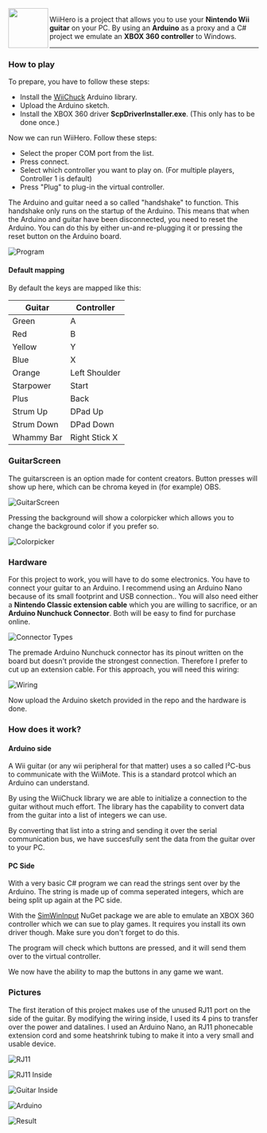 <img align='left' src="Assets/Logo/logo.png" width="80">

WiiHero is a project that allows you to use your **Nintendo Wii guitar** on your PC. By using an **Arduino** as a proxy and a C# project we emulate an **XBOX 360 controller** to Windows.

<hr>

### How to play
To prepare, you have to follow these steps:

* Install the [WiiChuck](https://github.com/madhephaestus/WiiChuck) Arduino library.
* Upload the Arduino sketch.
* Install the XBOX 360 driver **ScpDriverInstaller.exe**. (This only has to be done once.)

Now we can run WiiHero. Follow these steps:

* Select the proper COM port from the list.
* Press connect.
* Select which controller you want to play on. (For multiple players, Controller 1 is default)
* Press "Plug" to plug-in the virtual controller.

The Arduino and guitar need a so called "handshake" to function. This handshake only runs on the startup of the Arduino. This means that when the Arduino and guitar have been disconnected, you need to reset the Arduino. You can do this by either un-and re-plugging it or pressing the reset button on the Arduino board.

![Program](Assets/program.png)

#### Default mapping
By default the keys are mapped like this:

|Guitar		|Controller		|
|-----------|---------------|
|Green		|A				|
|Red		|B				|
|Yellow		|Y				|
|Blue		|X				|
|Orange		|Left Shoulder	|
|Starpower	|Start			|
|Plus		|Back			|
|Strum Up	|DPad Up		|
|Strum Down	|DPad Down		|
|Whammy Bar	|Right Stick X	|

### GuitarScreen
The guitarscreen is an option made for content creators.
Button presses will show up here, which can be chroma keyed in (for example) OBS.

![GuitarScreen](Assets/guitarscreen.png)

Pressing the background will show a colorpicker which allows you to change the background color if you prefer so.

![Colorpicker](Assets/guitarscreen_color.png)

### Hardware
For this project to work, you will have to do some electronics. You have to connect your guitar to an Arduino. I recommend using an Arduino Nano because of its small footprint and USB connection.. You will also need either a **Nintendo Classic extension cable** which you are willing to sacrifice, or an **Arduino Nunchuck Connector**. Both will be easy to find for purchase online.

![Connector Types](Assets/twoconnectors.png)

The premade Arduino Nunchuck connector has its pinout written on the board but doesn't provide the strongest connection. Therefore I prefer to cut up an extension cable. For this approach, you will need this wiring:

![Wiring](Assets/wiring.png)

Now upload the Arduino sketch provided in the repo and the hardware is done.

### How does it work?

#### Arduino side
A Wii guitar (or any wii peripheral for that matter) uses a so called I²C-bus to communicate with the WiiMote. This is a standard protcol which an Arduino can understand.

By using the WiiChuck library we are able to initialize a connection to the guitar without much effort. The library has the capability to convert data from the guitar into a list of integers we can use.

By converting that list into a string and sending it over the serial communication bus, we have succesfully sent the data from the guitar over to your PC.

#### PC Side
With a very basic C# program we can read the strings sent over by the Arduino. The string is made up of comma seperated integers, which are being split up again at the PC side.

With the [SimWinInput](https://github.com/DavidRieman/SimWinInput) NuGet package we are able to emulate an XBOX 360 controller which we can sue to play games. It requires you install its own driver though. Make sure you don't forget to do this.

The program will check which buttons are pressed, and it will send them over to the virtual controller.

We now have the ability to map the buttons in any game we want.

### Pictures
The first iteration of this project makes use of the unused RJ11 port on the side of the guitar. By modifying the wiring inside, I used its 4 pins to transfer over the power and datalines. I used an Arduino Nano, an RJ11 phonecable extension cord and some heatshrink tubing to make it into a very small and usable device.

![RJ11](Assets/pic_rj11.jpg)

![RJ11 Inside](Assets/pic_insideconnector.jpg)

![Guitar Inside](Assets/pic_inside.jpg)

![Arduino](Assets/pic_arduino.jpg)

![Result](Assets/pic_result.jpg)
